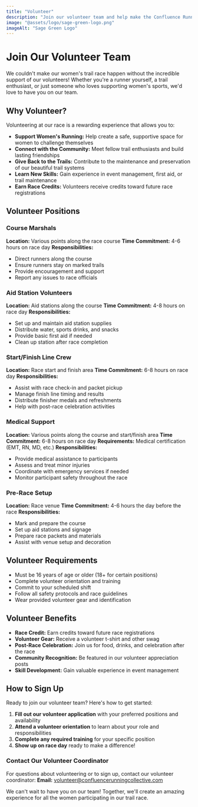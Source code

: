 ```yaml
---
title: "Volunteer"
description: "Join our volunteer team and help make the Confluence Running Collective women's trail race a success"
image: "@assets/logo/sage-green-logo.png"
imageAlt: "Sage Green Logo"
---
```


# Join Our Volunteer Team

We couldn't make our women's trail race happen without the incredible support of our volunteers! Whether you're a runner yourself, a trail enthusiast, or just someone who loves supporting women's sports, we'd love to have you on our team.

## Why Volunteer?

Volunteering at our race is a rewarding experience that allows you to:

- **Support Women's Running:** Help create a safe, supportive space for women to challenge themselves
- **Connect with the Community:** Meet fellow trail enthusiasts and build lasting friendships
- **Give Back to the Trails:** Contribute to the maintenance and preservation of our beautiful trail systems
- **Learn New Skills:** Gain experience in event management, first aid, or trail maintenance
- **Earn Race Credits:** Volunteers receive credits toward future race registrations

## Volunteer Positions

### Course Marshals
**Location:** Various points along the race course
**Time Commitment:** 4-6 hours on race day
**Responsibilities:**
- Direct runners along the course
- Ensure runners stay on marked trails
- Provide encouragement and support
- Report any issues to race officials

### Aid Station Volunteers
**Location:** Aid stations along the course
**Time Commitment:** 4-8 hours on race day
**Responsibilities:**
- Set up and maintain aid station supplies
- Distribute water, sports drinks, and snacks
- Provide basic first aid if needed
- Clean up station after race completion

### Start/Finish Line Crew
**Location:** Race start and finish area
**Time Commitment:** 6-8 hours on race day
**Responsibilities:**
- Assist with race check-in and packet pickup
- Manage finish line timing and results
- Distribute finisher medals and refreshments
- Help with post-race celebration activities

### Medical Support
**Location:** Various points along the course and start/finish area
**Time Commitment:** 6-8 hours on race day
**Requirements:** Medical certification (EMT, RN, MD, etc.)
**Responsibilities:**
- Provide medical assistance to participants
- Assess and treat minor injuries
- Coordinate with emergency services if needed
- Monitor participant safety throughout the race

### Pre-Race Setup
**Location:** Race venue
**Time Commitment:** 4-6 hours the day before the race
**Responsibilities:**
- Mark and prepare the course
- Set up aid stations and signage
- Prepare race packets and materials
- Assist with venue setup and decoration

## Volunteer Requirements

- Must be 16 years of age or older (18+ for certain positions)
- Complete volunteer orientation and training
- Commit to your scheduled shift
- Follow all safety protocols and race guidelines
- Wear provided volunteer gear and identification

## Volunteer Benefits

- **Race Credit:** Earn credits toward future race registrations
- **Volunteer Gear:** Receive a volunteer t-shirt and other swag
- **Post-Race Celebration:** Join us for food, drinks, and celebration after the race
- **Community Recognition:** Be featured in our volunteer appreciation posts
- **Skill Development:** Gain valuable experience in event management

## How to Sign Up

Ready to join our volunteer team? Here's how to get started:

1. **Fill out our volunteer application** with your preferred positions and availability
2. **Attend a volunteer orientation** to learn about your role and responsibilities
3. **Complete any required training** for your specific position
4. **Show up on race day** ready to make a difference!

### Contact Our Volunteer Coordinator

For questions about volunteering or to sign up, contact our volunteer coordinator:
**Email:** volunteer@confluencerunningcollective.com

We can't wait to have you on our team! Together, we'll create an amazing experience for all the women participating in our trail race. 